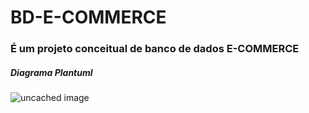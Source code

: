 # BD-E-COMMERCE

### É um projeto conceitual de banco de dados E-COMMERCE

##### Diagrama Plantuml

![uncached image](http://www.plantuml.com/plantuml/proxy?cache=no&src=https://raw.githubusercontent.com/ericcleptonsilva/BD-E-COMMERCE/master/puml/Diagrama-BD-E-COMMERCE.txt)
